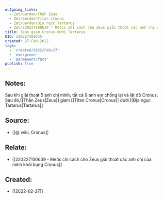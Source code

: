 ```yaml
---
outgoing_links:
  - Zet/Garden/Thần Zeus
  - Zet/Garden/Titan Cronus
  - Zet/Garden/Địa ngục Tartarus
  - Zet/220227100639 - Metis chỉ cách cho Zeus giải thoát các anh chị của mình khỏi bụng Cronus
title: Zeus giam Cronus dưới Tartarus
UID: 220227101035
created: 27-Feb-2022
tags:
  - 'created/2022/Feb/27'
  - 'evergreen'
  - 'permanent/fact'
publish: True
---
```

## Notes:
Sau khi giải thoát 5 anh chị mình, tất cả 6 anh em chống lại và lật đổ Cronus. Sau đó,[[Thần Zeus|Zeus]] giam [[Titan Cronus|Cronus]] dưới [[Địa ngục Tartarus|Tartarus]]

## Source:
- [[@ wiki, Cronus]]

## Relate:
- [[220227100639 - Metis chỉ cách cho Zeus giải thoát các anh chị của mình khỏi bụng Cronus]]
## Created:
- [[2022-02-27]]
